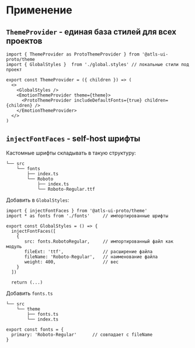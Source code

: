 # Применение

## `ThemeProvider` - единая база стилей для всех проектов

```
import { ThemeProvider as ProtoThemeProvider } from '@atls-ui-proto/theme
import { GlobalStyles }  from './global.styles' // локальные стили под проект

export const ThemeProvider = ({ children }) => (
  <>
    <GlobalStyles />
    <EmotionThemeProvider theme={theme}>
      <ProtoThemeProvider includeDefaultFonts={true} children={children} />
    </EmotionThemeProvider>
  </>
)
```

## `injectFontFaces` - self-host шрифты

Кастомные шрифты складывать в такую структуру:

```
└── src
    └── fonts
        ├── index.ts
        └── Roboto
            ├── index.ts
            └── Roboto-Regular.ttf
```

Добавить в `GlobalStyles`:

```
import { injectFontFaces } from '@atls-ui-proto/theme'
import * as fonts from './fonts'     // импортированные шрифты

export const GlobalStyles = () => {
  injectFontFaces([
    {
       src: fonts.RobotoRegular,     // импортированный файл как модуль
       fileExt: 'ttf',               // расширение файла
       fileName: 'Roboto-Regular',   // наименование файла
       weight: 400,                  // вес
    }
  ])

  return (...)
```

Добавить `fonts.ts`

```
└── src
    └── theme
        ├── fonts.ts
        └── index.ts
```

```
export const fonts = {
  primary: 'Roboto-Regular'      // совпадает с fileName
}
```
